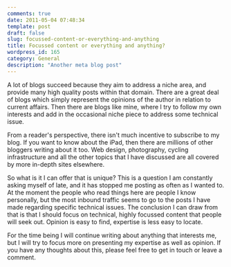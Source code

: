 ```yaml
---
comments: true
date: 2011-05-04 07:48:34
template: post
draft: false
slug: focussed-content-or-everything-and-anything
title: Focussed content or everything and anything?
wordpress_id: 165
category: General
description: "Another meta blog post"
---
```


A lot of blogs succeed because they aim to address a niche area, and provide many high quality posts within that domain. There are a great deal of blogs which simply represent the opinions of the author in relation to current affairs. Then there are blogs like mine, where I try to follow my own interests and add in the occasional niche piece to address some technical issue.

From a reader's perspective, there isn't much incentive to subscribe to my blog. If you want to know about the iPad, then there are millions of other bloggers writing about it too. Web design, photography, cycling infrastructure and all the other topics that I have discussed are all covered by more in-depth sites elsewhere.

So what is it I can offer that is unique? This is a question I am constantly asking myself of late, and it has stopped me posting as often as I wanted to. At the moment the people who read things here are people I know personally, but the most inbound traffic seems to go to the posts I have made regarding specific technical issues. The conclusion I can draw from that is that I should focus on technical, highly focussed content that people will seek out. Opinion is easy to find, expertise is less easy to locate.

For the time being I will continue writing about anything that interests me, but I will try to focus more on presenting my expertise as well as opinion. If you have any thoughts about this, please feel free to get in touch or leave a comment.
